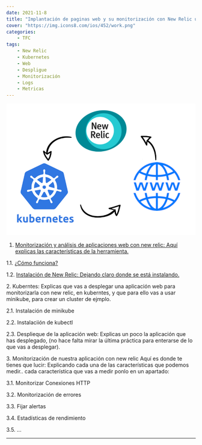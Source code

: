 ```yaml
---
date: 2021-11-8
title: "Implantación de paginas web y su monitorización con New Relic utilizando kubernetes2"
cover: "https://img.icons8.com/ios/452/work.png"
categories: 
    - TFC
tags:
    - New Relic
    - Kubernetes
    - Web
    - Despligue
    - Monitorización
    - Logs
    - Metricas
---
```


![PracticaImg](images/proyecto/portada.png "Portada principal")


1. <a href="#lista1">Monitorización y análisis de aplicaciones web con new relic: Aquí explicas las características de la herramienta.</a>
  <p>1.1.  <a href="#lista11">¿Cómo funciona?</a></p>
  <p>1.2.  <a href="#lista12">Instalación de New Relic: Dejando claro donde se está instalando.</a></p>
2. Kuberntes: Explicas que vas a desplegar una aplicación web para monitorizarla con new relic, en kuberntes, y que para ello vas a usar minikube, para crear un cluster de ejmplo.
  <p>2.1.  Instalación de minikube</p>
  <p>2.2.  Instalaciión de kubectl</p>
  <p>2.3.  Desplieque de la aplicación web: Explicas un poco la aplicación que has desplegado,  (no hace falta mirar la última práctica para enterarse de lo que vas a desplegar).</p>
3. Monitorización de nuestra aplicación con new relic
    Aquí es donde te tienes que lucir: Explicando cada una de las características que podemos medir.. cada característica que vas a medir ponlo en un apartado:
  <p>3.1.  Monitorizar Conexiones HTTP</p>
  <p>3.2.  Monitorización de errores</p>
  <p>3.3.  Fijar alertas</p>
  <p>3.4.  Estadísticas de rendimiento</p>
  <p>3.5.  ...</p>

<hr id="lista1" >

<br>